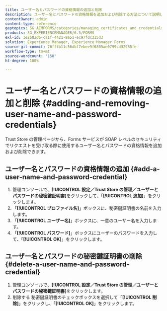 ```yaml
---
title: ユーザー名とパスワードの資格情報の追加と削除
description: ユーザー名とパスワードの資格情報を追加および削除する方法について説明します。
contentOwner: admin
content-type: reference
geptopics: SG_AEMFORMS/categories/managing_certificates_and_credentials
products: SG_EXPERIENCEMANAGER/6.5/FORMS
exl-id: 1e2b82d6-ca1f-4421-9a51-ec97fdc315d3
solution: Experience Manager, Experience Manager Forms
source-git-commit: 76fffb11c56dbf7ebee9f6805ae0799cd32985fe
workflow-type: tm+mt
source-wordcount: '150'
ht-degree: 100%

---
```


# ユーザー名とパスワードの資格情報の追加と削除 {#adding-and-removing-user-name-and-password-credentials}

Trust Store の管理ページから、Forms サービスが SOAP レベルのセキュリティでリクエストを受け取る際に使用するユーザー名とパスワードの資格情報を追加および削除できます。

## ユーザー名とパスワードの資格情報の追加 {#add-a-user-name-and-password-credential}

1. 管理コンソールで、**[!UICONTROL 設定／Trust Store の管理／ユーザーとパスワードの秘密鍵証明書]**&#x200B;をクリックして、「**[!UICONTROL 追加]**」をクリックします。
1. 「**[!UICONTROL プロファイル名]**」ボックスに、秘密鍵証明書の名前を入力します。
1. 「**[!UICONTROL ユーザー名]**」ボックスに、一意のユーザー名を入力します。
1. 「**[!UICONTROL パスワード]**」ボックスにユーザーのパスワードを入力して、「**[!UICONTROL OK]**」をクリックします。

## ユーザー名とパスワードの秘密鍵証明書の削除 {#delete-a-user-name-and-password-credential}

1. 管理コンソールで、**[!UICONTROL 設定／Trust Store の管理／ユーザーとパスワードの秘密鍵証明書]**&#x200B;をクリックします。
1. 削除する 秘密鍵証明書のチェックボックスを選択して「**[!UICONTROL 削除]**」をクリックし、「**[!UICONTROL OK]**」をクリックします。
